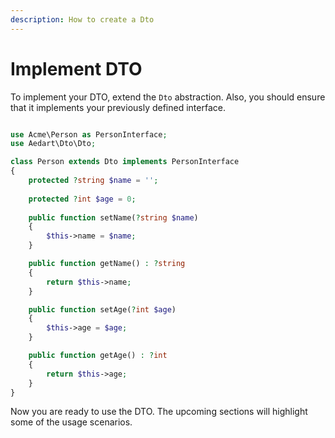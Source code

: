```yaml
---
description: How to create a Dto
---
```


# Implement DTO

To implement your DTO, extend the `Dto` abstraction.
Also, you should ensure that it implements your previously defined interface.
 
```php

use Acme\Person as PersonInterface;
use Aedart\Dto\Dto;

class Person extends Dto implements PersonInterface
{
    protected ?string $name = '';
    
    protected ?int $age = 0;
 
    public function setName(?string $name)
    {
        $this->name = $name;
    }

    public function getName() : ?string
    {
        return $this->name;
    }

    public function setAge(?int $age)
    {
        $this->age = $age;
    }

    public function getAge() : ?int
    {
        return $this->age;
    }
}
```

Now you are ready to use the DTO.
The upcoming sections will highlight some of the usage scenarios. 
